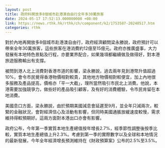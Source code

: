 ```yaml
---
layout: post
title: 政府料開放多8個城市赴港澳自由行全年多30萬旅客
date: 2024-05-17 17:52:13.000000000 +08:00
link: https://news.rthk.hk/rthk/ch/component/k2/1753587-20240517.htm
categories: rthk
---
```


對於內地再開放多8個城市赴港澳自由行，政府經濟顧問梁永勝說，政府預計可以帶來全年30萬旅客，這些旅客在港消費約12億至15億元。政府亦推廣盛事，大力發展有本地特色景點及行程，亦要業界配合，如果幾項都繼續做及做得好，對本港旅遊服務輸出有支撐。

被問到港人北上消費對香港市道的影響，梁永勝說，過去兩年見到港幣升值超過10%，會令市民覺得香港物價相對較貴，其他地方物價相對較便宜，加上內地很多服務及產品提高，價格亦「平一大截」，理所當然吸引市民北上消費。他說，本港需要加強競爭力，做些好的產品吸引顧客，及有好的消費體驗，令市民肯留在本地消費。

美國息口方面，梁永勝說，由於預期美國減息會延遲至9月，並全年只減兩次，較緊的金融狀況，會對經濟信心及活動有影響，但同時美國通脹放緩速度較慢，需求維持得較預期好。這兩方面對本港出口亦會有影響。

政府公布，今年第一季實質本地生產總值按年增長2.7%，經季節性調整後按季比較，實質本地生產總值上升2.3%。考慮到第一季的實際數字以及全球和本地情況的最新發展，今年全年經濟增長預測維持在《財政預算案》公布的2.5%至3.5%。
